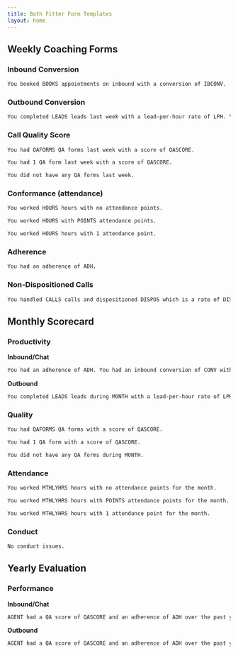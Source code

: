 ```yaml
---
title: Bath Fitter Form Templates
layout: home
---
```


## Weekly Coaching Forms

### Inbound Conversion

```markdown
You booked BOOKS appointments on inbound with a conversion of IBCONV.
```

### Outbound Conversion

```markdown
You completed LEADS leads last week with a lead-per-hour rate of LPH. You reached REACHEDLEADS leads and booked BOOKS with an outbound conversion of CONVLW.
```

### Call Quality Score

```markdown
You had QAFORMS QA forms last week with a score of QASCORE.
```

```markdown
You had 1 QA form last week with a score of QASCORE.
```

```markdown
You did not have any QA forms last week.
```

### Conformance (attendance)

```markdown
You worked HOURS hours with no attendance points.
```

```markdown
You worked HOURS with POINTS attendance points.
```

```markdown
You worked HOURS hours with 1 attendance point.
```

### Adherence

```markdown
You had an adherence of ADH.
```

### Non-Dispositioned Calls

```markdown
You handled CALLS calls and dispositioned DISPOS which is a rate of DISPRT.
```

## Monthly Scorecard
### Productivity

**Inbound/Chat**

```markdown
You had an adherence of ADH. You had an inbound conversion of CONV with IBBOOK bookings. You had a disposition rate of DISPORT.
```

**Outbound**

```markdown
You completed LEADS leads during MONTH with a lead-per-hour rate of LPH. You had an outbound conversion of CONV with OBBOOK bookings. You had an inbound conversion of IBCONV with IBBOOK bookings. You had an adherence of ADH. You had a disposition rate of DISPORT.
```

### Quality

```markdown
You had QAFORMS QA forms with a score of QASCORE.
```

```markdown
You had 1 QA form with a score of QASCORE.
```

```markdown
You did not have any QA forms during MONTH.
```

### Attendance

```markdown
You worked MTHLYHRS hours with no attendance points for the month.
```

```markdown
You worked MTHLYHRS hours with POINTS attendance points for the month.
```

```markdown
You worked MTHLYHRS hours with 1 attendance point for the month.
```

### Conduct

```markdown
No conduct issues.
```

## Yearly Evaluation

### Performance

**Inbound/Chat**

```markdown
AGENT had a QA score of QASCORE and an adherence of ADH over the past year. HESHE also maintained an inbound conversion of IBCONV.
```

**Outbound**

```markdown
AGENT had a QA score of QASCORE and an adherence of ADH over the past year. HESHE also maintained a conversion rate of IBCONV on inbound and OBCONV on outbound.
```
